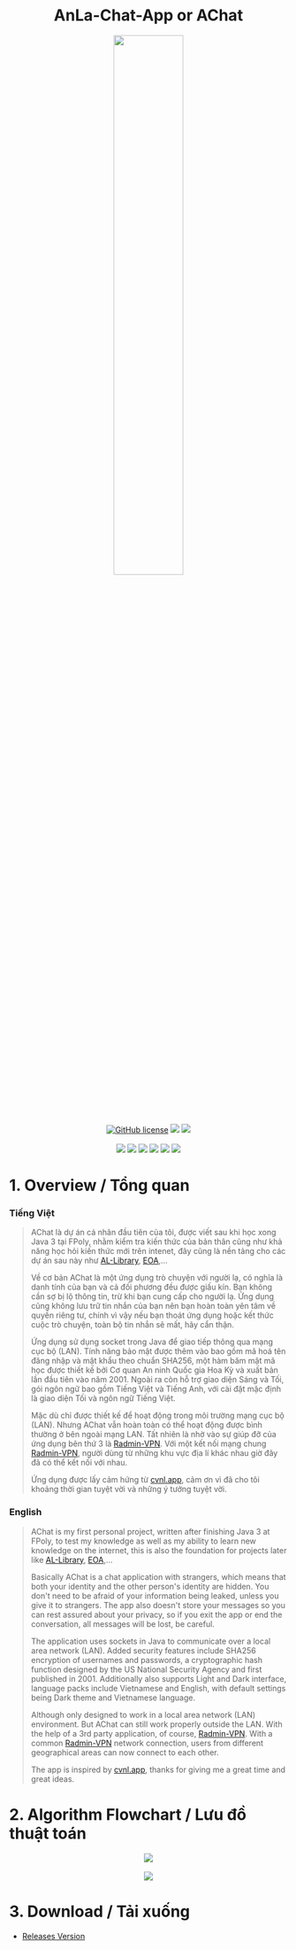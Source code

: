 <h1 align="center">AnLa-Chat-App or AChat</h1>
<p align="center">
  <img src="https://user-images.githubusercontent.com/90229487/212619385-e9045af7-c284-4839-a11f-a9ab3e5af3f4.png" width = "50%">
  <br><br>
  <a href="https://github.com/AnLaVN/AChat/blob/Releases/LICENSE.md"><img src="https://img.shields.io/github/license/AnLaVN/AChat" alt="GitHub license"/></a>
  <a href="https://cloudinary.com/"><img src="https://img.shields.io/badge/Cloud-Cloudinary-blue"></a>
  <a href="https://www.radmin-vpn.com"><img src="https://img.shields.io/badge/Network-Radmin--VPN-blue"></a>
  <br><br>
  <img src="https://img.shields.io/github/repo-size/AnLaVN/AChat">
  <img src="https://img.shields.io/github/languages/code-size/AnLaVN/AChat">
  <img src="https://img.shields.io/github/downloads/AnLaVN/AChat/total">
  <a href="https://github.com/AnLaVN/AChat/commits/Releases"><img src="https://img.shields.io/github/commit-activity/w/AnLaVN/AChat"></a>
  <a href="https://github.com/AnLaVN/AChat/commits/Releases"><img src="https://img.shields.io/github/last-commit/AnLaVN/AChat"></a>
  <a href="https://github.com/AnLaVN/AChat/releases"><img src="https://img.shields.io/github/release-date/AnLaVN/AChat"></a>
</p>


# 1. Overview / Tổng quan
### Tiếng Việt
> AChat là dự án cá nhân đầu tiên của tôi, được viết sau khi học xong Java 3 tại FPoly, nhằm kiểm tra kiến thức của bản thân cũng như khả năng học hỏi kiến thức mới trên intenet, đây cũng là nền tảng cho các dự án sau này như [AL-Library](https://github.com/AnLaVN/AL-Library), [EOA](https://github.com/AnLaVN/EOA),...
>
> Về cơ bản AChat là một ứng dụng trò chuyện với người lạ, có nghĩa là danh tính của bạn và cả đối phương đều được giấu kín. Bạn không cần sợ bị lộ thông tin, trừ khi bạn cung cấp cho người lạ. Ứng dụng cũng không lưu trữ tin nhắn của bạn nên bạn hoàn toàn yên tâm về quyền riêng tư, chính vì vậy nếu bạn thoát ứng dụng hoặc kết thức cuộc trò chuyện, toàn bộ tin nhắn sẽ mất, hãy cẩn thận.
>
> Ứng dụng sử dụng socket trong Java để giao tiếp thông qua mạng cục bộ (LAN). Tính năng bảo mật được thêm vào bao gồm mã hoá tên đăng nhập và mật khẩu theo chuẩn SHA256, một hàm băm mật mã học được thiết kế bởi Cơ quan An ninh Quốc gia Hoa Kỳ và xuất bản lần đầu tiên vào năm 2001. Ngoài ra còn hỗ trợ giao diện Sáng và Tối, gói ngôn ngữ bao gồm Tiếng Việt và Tiếng Anh, với cài đặt mặc định là giao diện Tối và ngôn ngữ Tiếng Việt.
>
> Mặc dù chỉ được thiết kế để hoạt động trong môi trường mạng cục bộ (LAN). Nhưng AChat vẫn hoàn toàn có thể hoạt động được bình thường ở bên ngoài mạng LAN. Tất nhiên là nhờ vào sự giúp đỡ của ứng dụng bên thứ 3 là [Radmin-VPN](https://www.radmin-vpn.com). Với một kết nối mạng chung [Radmin-VPN](https://www.radmin-vpn.com), người dùng từ những khu vực địa lí khác nhau giờ đây đã có thể kết nối với nhau.
>
> Ứng dụng được lấy cảm hứng từ [cvnl.app](cvnl.app), cảm ơn vì đã cho tôi khoảng thời gian tuyệt vời và những ý tưởng tuyệt vời.
> 
### English
> AChat is my first personal project, written after finishing Java 3 at FPoly, to test my knowledge as well as my ability to learn new knowledge on the internet, this is also the foundation for projects later like [AL-Library](https://github.com/AnLaVN/AL-Library), [EOA](https://github.com/AnLaVN/EOA),...
>
> Basically AChat is a chat application with strangers, which means that both your identity and the other person's identity are hidden. You don't need to be afraid of your information being leaked, unless you give it to strangers. The app also doesn't store your messages so you can rest assured about your privacy, so if you exit the app or end the conversation, all messages will be lost, be careful.
>
> The application uses sockets in Java to communicate over a local area network (LAN). Added security features include SHA256 encryption of usernames and passwords, a cryptographic hash function designed by the US National Security Agency and first published in 2001. Additionally also supports Light and Dark interface, language packs include Vietnamese and English, with default settings being Dark theme and Vietnamese language.
>
> Although only designed to work in a local area network (LAN) environment. But AChat can still work properly outside the LAN. With the help of a 3rd party application, of course, [Radmin-VPN](https://www.radmin-vpn.com). With a common [Radmin-VPN](https://www.radmin-vpn.com) network connection, users from different geographical areas can now connect to each other.
>
> The app is inspired by [cvnl.app](cvnl.app), thanks for giving me a great time and great ideas.

# 2. Algorithm Flowchart / Lưu đồ thuật toán
<p align="center">
  <img src="https://user-images.githubusercontent.com/90229487/221405757-ea064e86-45f4-474a-80ae-deeadaf14f80.png">
  <br><br>
  <img src="https://user-images.githubusercontent.com/90229487/221405752-b6cca033-855c-4e92-895b-a302b4f78499.png">
</p>

# 3. Download / Tải xuống
* [Releases Version](https://github.com/AnLaVN/AChat/releases/tag/v1.0.12)

